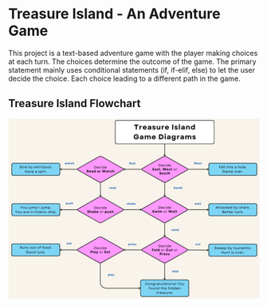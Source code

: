 # **Treasure Island - An Adventure Game**

This project is a text-based adventure game with the player making choices at each turn. The choices determine the outcome of the game. The primary statement mainly uses conditional statements (if, if-elif, else) to let the user decide the choice. Each choice leading to a different path in the game.
<br>

## **Treasure Island Flowchart**
<img src="https://raw.githubusercontent.com/YvonneLipLim/Images/main/Treasure_Island_Game_Diagrams.png">
